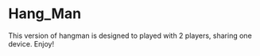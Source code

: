 # Hang_Man
This version of hangman is designed to played with 2 players, sharing one device. Enjoy!
